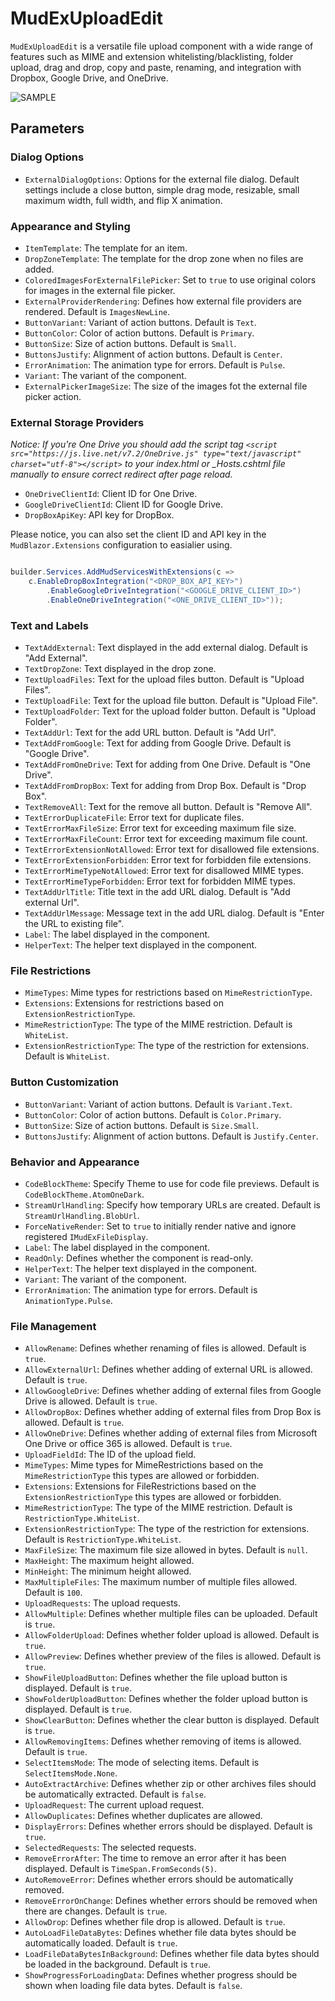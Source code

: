 # MudExUploadEdit

<!-- UPLOADEDIT:START -->

`MudExUploadEdit` is a versatile file upload component with a wide range of features such as MIME and extension whitelisting/blacklisting, folder upload, drag and drop, copy and paste, renaming, and integration with Dropbox, Google Drive, and OneDrive.

![SAMPLE](https://raw.githubusercontent.com/fgilde/MudBlazor.Extensions/main/MudBlazor.Extensions/Screenshots/UploadEdit.gif)

<!-- UPLOADEDIT:END -->

## Parameters

### Dialog Options

- `ExternalDialogOptions`: Options for the external file dialog. Default settings include a close button, simple drag mode, resizable, small maximum width, full width, and flip X animation.

### Appearance and Styling
- `ItemTemplate`: The template for an item.
- `DropZoneTemplate`: The template for the drop zone when no files are added.
- `ColoredImagesForExternalFilePicker`: Set to `true` to use original colors for images in the external file picker.
- `ExternalProviderRendering`: Defines how external file providers are rendered. Default is `ImagesNewLine`.
- `ButtonVariant`: Variant of action buttons. Default is `Text`.
- `ButtonColor`: Color of action buttons. Default is `Primary`.
- `ButtonSize`: Size of action buttons. Default is `Small`.
- `ButtonsJustify`: Alignment of action buttons. Default is `Center`.
- `ErrorAnimation`: The animation type for errors. Default is `Pulse`.
- `Variant`: The variant of the component.
- `ExternalPickerImageSize`: The size of the images fot the external file picker action.

### External Storage Providers

*Notice: If you're One Drive you should add the script tag `<script src="https://js.live.net/v7.2/OneDrive.js" type="text/javascript" charset="utf-8"></script>` to your index.html or _Hosts.cshtml file manually to ensure correct redirect after page reload.*

- `OneDriveClientId`: Client ID for One Drive.
- `GoogleDriveClientId`: Client ID for Google Drive.
- `DropBoxApiKey`: API key for DropBox.

Please notice, you can also set the client ID and API key in the `MudBlazor.Extensions` configuration to easialier using.

```c#

builder.Services.AddMudServicesWithExtensions(c =>
    c.EnableDropBoxIntegration("<DROP_BOX_API_KEY>")
        .EnableGoogleDriveIntegration("<GOOGLE_DRIVE_CLIENT_ID>")
        .EnableOneDriveIntegration("<ONE_DRIVE_CLIENT_ID>"));

```

### Text and Labels

- `TextAddExternal`: Text displayed in the add external dialog. Default is "Add External".
- `TextDropZone`: Text displayed in the drop zone.
- `TextUploadFiles`: Text for the upload files button. Default is "Upload Files".
- `TextUploadFile`: Text for the upload file button. Default is "Upload File".
- `TextUploadFolder`: Text for the upload folder button. Default is "Upload Folder".
- `TextAddUrl`: Text for the add URL button. Default is "Add Url".
- `TextAddFromGoogle`: Text for adding from Google Drive. Default is "Google Drive".
- `TextAddFromOneDrive`: Text for adding from One Drive. Default is "One Drive".
- `TextAddFromDropBox`: Text for adding from Drop Box. Default is "Drop Box".
- `TextRemoveAll`: Text for the remove all button. Default is "Remove All".
- `TextErrorDuplicateFile`: Error text for duplicate files.
- `TextErrorMaxFileSize`: Error text for exceeding maximum file size.
- `TextErrorMaxFileCount`: Error text for exceeding maximum file count.
- `TextErrorExtensionNotAllowed`: Error text for disallowed file extensions.
- `TextErrorExtensionForbidden`: Error text for forbidden file extensions.
- `TextErrorMimeTypeNotAllowed`: Error text for disallowed MIME types.
- `TextErrorMimeTypeForbidden`: Error text for forbidden MIME types.
- `TextAddUrlTitle`: Title text in the add URL dialog. Default is "Add external Url".
- `TextAddUrlMessage`: Message text in the add URL dialog. Default is "Enter the URL to existing file".
- `Label`: The label displayed in the component.
- `HelperText`: The helper text displayed in the component.

### File Restrictions

- `MimeTypes`: Mime types for restrictions based on `MimeRestrictionType`.
- `Extensions`: Extensions for restrictions based on `ExtensionRestrictionType`.
- `MimeRestrictionType`: The type of the MIME restriction. Default is `WhiteList`.
- `ExtensionRestrictionType`: The type of the restriction for extensions. Default is `WhiteList`.


### Button Customization

- `ButtonVariant`: Variant of action buttons. Default is `Variant.Text`.
- `ButtonColor`: Color of action buttons. Default is `Color.Primary`.
- `ButtonSize`: Size of action buttons. Default is `Size.Small`.
- `ButtonsJustify`: Alignment of action buttons. Default is `Justify.Center`.

### Behavior and Appearance

- `CodeBlockTheme`: Specify Theme to use for code file previews. Default is `CodeBlockTheme.AtomOneDark`.
- `StreamUrlHandling`: Specify how temporary URLs are created. Default is `StreamUrlHandling.BlobUrl`.
- `ForceNativeRender`: Set to `true` to initially render native and ignore registered `IMudExFileDisplay`.
- `Label`: The label displayed in the component.
- `ReadOnly`: Defines whether the component is read-only.
- `HelperText`: The helper text displayed in the component.
- `Variant`: The variant of the component.
- `ErrorAnimation`: The animation type for errors. Default is `AnimationType.Pulse`.

### File Management

- `AllowRename`: Defines whether renaming of files is allowed. Default is `true`.
- `AllowExternalUrl`: Defines whether adding of external URL is allowed. Default is `true`.
- `AllowGoogleDrive`: Defines whether adding of external files from Google Drive is allowed. Default is `true`.
- `AllowDropBox`: Defines whether adding of external files from Drop Box is allowed. Default is `true`.
- `AllowOneDrive`: Defines whether adding of external files from Microsoft One Drive or office 365 is allowed. Default is `true`.
- `UploadFieldId`: The ID of the upload field.
- `MimeTypes`: Mime types for MimeRestrictions based on the `MimeRestrictionType` this types are allowed or forbidden.
- `Extensions`: Extensions for FileRestrictions based on the `ExtensionRestrictionType` this types are allowed or forbidden.
- `MimeRestrictionType`: The type of the MIME restriction. Default is `RestrictionType.WhiteList`.
- `ExtensionRestrictionType`: The type of the restriction for extensions. Default is `RestrictionType.WhiteList`.
- `MaxFileSize`: The maximum file size allowed in bytes. Default is `null`.
- `MaxHeight`: The maximum height allowed.
- `MinHeight`: The minimum height allowed.
- `MaxMultipleFiles`: The maximum number of multiple files allowed. Default is `100`.
- `UploadRequests`: The upload requests.
- `AllowMultiple`: Defines whether multiple files can be uploaded. Default is `true`.
- `AllowFolderUpload`: Defines whether folder upload is allowed. Default is `true`.
- `AllowPreview`: Defines whether preview of the files is allowed. Default is `true`.
- `ShowFileUploadButton`: Defines whether the file upload button is displayed. Default is `true`.
- `ShowFolderUploadButton`: Defines whether the folder upload button is displayed. Default is `true`.
- `ShowClearButton`: Defines whether the clear button is displayed. Default is `true`.
- `AllowRemovingItems`: Defines whether removing of items is allowed. Default is `true`.
- `SelectItemsMode`: The mode of selecting items. Default is `SelectItemsMode.None`.
- `AutoExtractArchive`: Defines whether zip or other archives files should be automatically extracted. Default is `false`.
- `UploadRequest`: The current upload request.
- `AllowDuplicates`: Defines whether duplicates are allowed.
- `DisplayErrors`: Defines whether errors should be displayed. Default is `true`.
- `SelectedRequests`: The selected requests.
- `RemoveErrorAfter`: The time to remove an error after it has been displayed. Default is `TimeSpan.FromSeconds(5)`.
- `AutoRemoveError`: Defines whether errors should be automatically removed.
- `RemoveErrorOnChange`: Defines whether errors should be removed when there are changes. Default is `true`.
- `AllowDrop`: Defines whether file drop is allowed. Default is `true`.
- `AutoLoadFileDataBytes`: Defines whether file data bytes should be automatically loaded. Default is `true`.
- `LoadFileDataBytesInBackground`: Defines whether file data bytes should be loaded in the background. Default is `true`.
- `ShowProgressForLoadingData`: Defines whether progress should be shown when loading file data bytes. Default is `false`.
